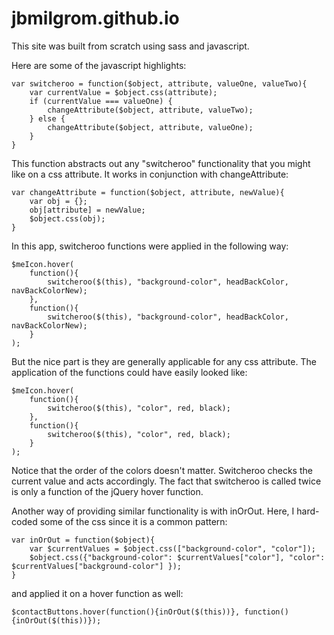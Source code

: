 jbmilgrom.github.io
===================


This site was built from scratch using sass and javascript.

Here are some of the javascript highlights:

	var switcheroo = function($object, attribute, valueOne, valueTwo){
		var currentValue = $object.css(attribute);
		if (currentValue === valueOne) {
			changeAttribute($object, attribute, valueTwo);
		} else {
			changeAttribute($object, attribute, valueOne);
		}
	}

This function abstracts out any "switcheroo" functionality that you might like on a css attribute.  It works in conjunction with changeAttribute: 

	var changeAttribute = function($object, attribute, newValue){
		var obj = {};
		obj[attribute] = newValue; 
		$object.css(obj);
	}

In this app, switcheroo functions were applied in the following way: 

	$meIcon.hover(
		function(){
			switcheroo($(this), "background-color", headBackColor, navBackColorNew);
		}, 
		function(){
			switcheroo($(this), "background-color", headBackColor, navBackColorNew);
		}
	);
	
But the nice part is they are generally applicable for any css attribute.  The application of the functions could have easily looked like:

	$meIcon.hover(
		function(){
			switcheroo($(this), "color", red, black);
		}, 
		function(){
			switcheroo($(this), "color", red, black);
		}
	);
	
Notice that the order of the colors doesn't matter.  Switcheroo checks the current value and acts accordingly.  The fact that switcheroo is called twice is only a function of the jQuery hover function. 
	
Another way of providing similar functionality is with inOrOut.  Here, I hard-coded some of the css since it is a common pattern: 

	var inOrOut = function($object){
		var $currentValues = $object.css(["background-color", "color"]);
		$object.css({"background-color": $currentValues["color"], "color": 	$currentValues["background-color"] });
	}

and applied it on a hover function as well:

	$contactButtons.hover(function(){inOrOut($(this))}, function(){inOrOut($(this))});

